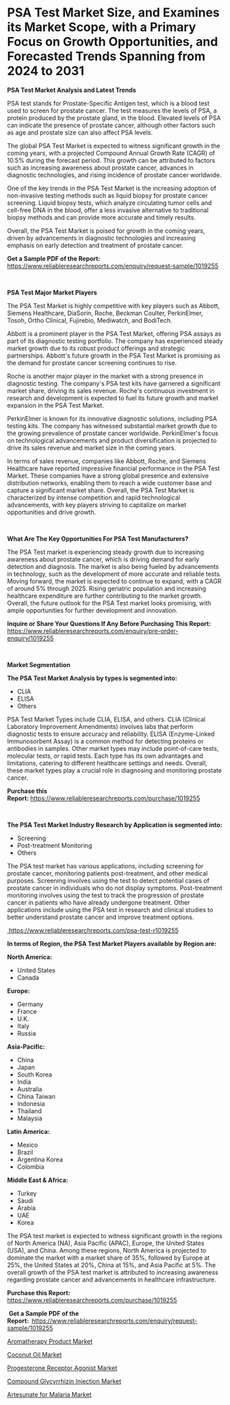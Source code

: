 <p><h1>PSA Test Market Size, and Examines its Market Scope, with a Primary Focus on Growth Opportunities, and Forecasted Trends Spanning from 2024 to 2031</h1></p><p><strong>PSA Test Market Analysis and Latest Trends</strong></p>
<p><p>PSA test stands for Prostate-Specific Antigen test, which is a blood test used to screen for prostate cancer. The test measures the levels of PSA, a protein produced by the prostate gland, in the blood. Elevated levels of PSA can indicate the presence of prostate cancer, although other factors such as age and prostate size can also affect PSA levels.</p><p>The global PSA Test Market is expected to witness significant growth in the coming years, with a projected Compound Annual Growth Rate (CAGR) of 10.5% during the forecast period. This growth can be attributed to factors such as increasing awareness about prostate cancer, advances in diagnostic technologies, and rising incidence of prostate cancer worldwide.</p><p>One of the key trends in the PSA Test Market is the increasing adoption of non-invasive testing methods such as liquid biopsy for prostate cancer screening. Liquid biopsy tests, which analyze circulating tumor cells and cell-free DNA in the blood, offer a less invasive alternative to traditional biopsy methods and can provide more accurate and timely results.</p><p>Overall, the PSA Test Market is poised for growth in the coming years, driven by advancements in diagnostic technologies and increasing emphasis on early detection and treatment of prostate cancer.</p></p>
<p><strong>Get a Sample PDF of the Report:&nbsp;</strong> <a href="https://www.reliableresearchreports.com/enquiry/request-sample/1019255">https://www.reliableresearchreports.com/enquiry/request-sample/1019255</a></p>
<p>&nbsp;</p>
<p><strong>PSA Test Major Market Players</strong></p>
<p><p>The PSA Test Market is highly competitive with key players such as Abbott, Siemens Healthcare, DiaSorin, Roche, Beckman Coulter, PerkinElmer, Tosoh, Ortho Clinical, Fujirebio, Mediwatch, and BodiTech. </p><p>Abbott is a prominent player in the PSA Test Market, offering PSA assays as part of its diagnostic testing portfolio. The company has experienced steady market growth due to its robust product offerings and strategic partnerships. Abbott's future growth in the PSA Test Market is promising as the demand for prostate cancer screening continues to rise.</p><p>Roche is another major player in the market with a strong presence in diagnostic testing. The company's PSA test kits have garnered a significant market share, driving its sales revenue. Roche's continuous investment in research and development is expected to fuel its future growth and market expansion in the PSA Test Market.</p><p>PerkinElmer is known for its innovative diagnostic solutions, including PSA testing kits. The company has witnessed substantial market growth due to the growing prevalence of prostate cancer worldwide. PerkinElmer's focus on technological advancements and product diversification is projected to drive its sales revenue and market size in the coming years.</p><p>In terms of sales revenue, companies like Abbott, Roche, and Siemens Healthcare have reported impressive financial performance in the PSA Test Market. These companies have a strong global presence and extensive distribution networks, enabling them to reach a wide customer base and capture a significant market share. Overall, the PSA Test Market is characterized by intense competition and rapid technological advancements, with key players striving to capitalize on market opportunities and drive growth.</p></p>
<p>&nbsp;</p>
<p><strong>What Are The Key Opportunities For PSA Test Manufacturers?</strong></p>
<p><p>The PSA Test market is experiencing steady growth due to increasing awareness about prostate cancer, which is driving demand for early detection and diagnosis. The market is also being fueled by advancements in technology, such as the development of more accurate and reliable tests. Moving forward, the market is expected to continue to expand, with a CAGR of around 5% through 2025. Rising geriatric population and increasing healthcare expenditure are further contributing to the market growth. Overall, the future outlook for the PSA Test market looks promising, with ample opportunities for further development and innovation.</p></p>
<p><strong>Inquire or Share Your Questions If Any Before Purchasing This Report:</strong> <a href="https://www.reliableresearchreports.com/enquiry/pre-order-enquiry/1019255">https://www.reliableresearchreports.com/enquiry/pre-order-enquiry/1019255</a></p>
<p>&nbsp;</p>
<p><strong>Market Segmentation</strong></p>
<p><strong>The PSA Test Market Analysis by types is segmented into:</strong></p>
<p><ul><li>CLIA</li><li>ELISA</li><li>Others</li></ul></p>
<p><p>PSA Test Market Types include CLIA, ELISA, and others. CLIA (Clinical Laboratory Improvement Amendments) involves labs that perform diagnostic tests to ensure accuracy and reliability. ELISA (Enzyme-Linked Immunosorbent Assay) is a common method for detecting proteins or antibodies in samples. Other market types may include point-of-care tests, molecular tests, or rapid tests. Each type has its own advantages and limitations, catering to different healthcare settings and needs. Overall, these market types play a crucial role in diagnosing and monitoring prostate cancer.</p></p>
<p><strong>Purchase this Report:&nbsp;</strong><a href="https://www.reliableresearchreports.com/purchase/1019255">https://www.reliableresearchreports.com/purchase/1019255</a></p>
<p>&nbsp;</p>
<p><strong>The PSA Test Market Industry Research by Application is segmented into:</strong></p>
<p><ul><li>Screening</li><li>Post-treatment Monitoring</li><li>Others</li></ul></p>
<p><p>The PSA test market has various applications, including screening for prostate cancer, monitoring patients post-treatment, and other medical purposes. Screening involves using the test to detect potential cases of prostate cancer in individuals who do not display symptoms. Post-treatment monitoring involves using the test to track the progression of prostate cancer in patients who have already undergone treatment. Other applications include using the PSA test in research and clinical studies to better understand prostate cancer and improve treatment options.</p></p>
<p><a href="https://www.reliableresearchreports.com/psa-test-r1019255">&nbsp;https://www.reliableresearchreports.com/psa-test-r1019255</a></p>
<p><strong>In terms of Region, the PSA Test Market Players available by Region are:</strong></p>
<p>
    <p> <strong> North America: </strong>
        <ul>
            <li>United States</li>
            <li>Canada</li>
        </ul>
        </p> 
    <p> <strong> Europe: </strong>
        <ul>
            <li>Germany</li>
            <li>France</li>
            <li>U.K.</li>
            <li>Italy</li>
            <li>Russia</li>
        </ul>
        </p> 
    <p> <strong> Asia-Pacific: </strong>
        <ul>
            <li>China</li>
            <li>Japan</li>
            <li>South Korea</li>
            <li>India</li>
            <li>Australia</li>
            <li>China Taiwan</li>
            <li>Indonesia</li>
            <li>Thailand</li>
            <li>Malaysia</li>
        </ul>
        </p> 
    <p> <strong> Latin America: </strong>
        <ul>
            <li>Mexico</li>
            <li>Brazil</li>
            <li>Argentina Korea</li>
            <li>Colombia</li>
        </ul>
        </p> 
    <p> <strong> Middle East & Africa: </strong>
        <ul>
            <li>Turkey</li>
            <li>Saudi</li>
            <li>Arabia</li>
            <li>UAE</li>
            <li>Korea</li>
        </ul>
    </p>
    </p>
<p><p>The PSA test market is expected to witness significant growth in the regions of North America (NA), Asia Pacific (APAC), Europe, the United States (USA), and China. Among these regions, North America is projected to dominate the market with a market share of 35%, followed by Europe at 25%, the United States at 20%, China at 15%, and Asia Pacific at 5%. The overall growth of the PSA test market is attributed to increasing awareness regarding prostate cancer and advancements in healthcare infrastructure.</p></p>
<p><strong>Purchase this Report: </strong><a href="https://www.reliableresearchreports.com/purchase/1019255">https://www.reliableresearchreports.com/purchase/1019255</a></p>
<p>&nbsp;<strong>Get a Sample PDF of the Report:&nbsp;&nbsp;</strong><a href="https://www.reliableresearchreports.com/enquiry/request-sample/1019255">https://www.reliableresearchreports.com/enquiry/request-sample/1019255</a></p>
<p><strong></strong></p>
<p><p><a href="https://github.com/marthawweekle/Market-Research-Report-List-2/blob/main/aromatherapy-product-market.md">Aromatherapy Product Market</a></p><p><a href="https://www.linkedin.com/pulse/in-depth-analysis-global-coconut-oil-market-scope-its-rapid-growing-nwlxf?trackingId=quhbIvj%2FQyCyzP7JceFrCw%3D%3D">Coconut Oil Market</a></p><p><a href="https://github.com/HenrietteMills1/Market-Research-Report-List-2/blob/main/progesterone-receptor-agonist-market.md">Progesterone Receptor Agonist Market</a></p><p><a href="https://github.com/alexxisgm/Market-Research-Report-List-2/blob/main/compound-glycyrrhizin-injection-market.md">Compound Glycyrrhizin Injection Market</a></p><p><a href="https://github.com/sifatuddin25/Market-Research-Report-List-2/blob/main/artesunate-for-malaria-market.md">Artesunate for Malaria Market</a></p></p>